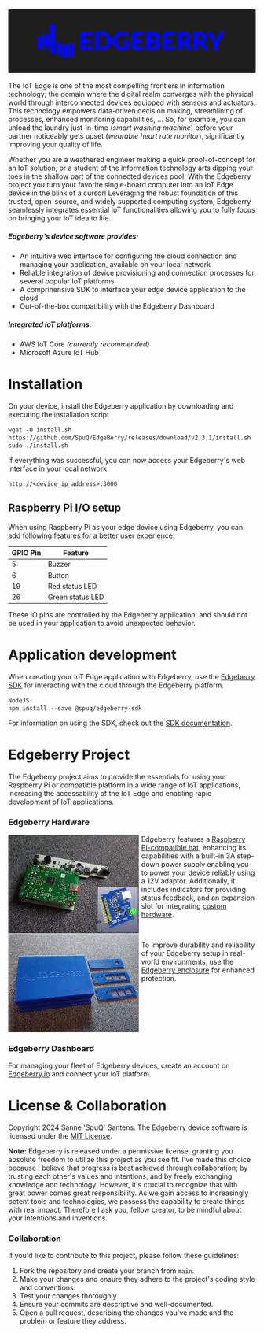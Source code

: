 ![Edgeberry logo](assets/EdgeBerry_banner.png)


The IoT Edge is one of the most compelling frontiers in information technology; the domain where the digital realm converges with the physical world through interconnected devices equipped with sensors and actuators. This technology empowers data-driven decision making, streamlining of processes, enhanced monitoring capabilities, ... So, for example, you can unload the laundry just-in-time (_smart washing machine_) before your partner noticeably gets upset (_wearable heart rate monitor_), significantly improving your quality of life.


Whether you are a weathered engineer making a quick proof-of-concept for an IoT solution, or a student of the information technology arts dipping your toes in the shallow part of the connected devices pool. With the Edgeberry project you turn your favorite single-board computer into an IoT Edge device in the blink of a cursor! Leveraging the robust foundation of this trusted, open-source, and widely supported computing system, Edgeberry seamlessly integrates essential IoT functionalities allowing you to fully focus on bringing your IoT idea to life.

##### Edgeberry's device software provides:
- An intuitive web interface for configuring the cloud connection and managing your application, available on your local network
- Reliable integration of device provisioning and connection processes for several popular IoT platforms
- A comprihensive SDK to interface your edge device application to the cloud
- Out-of-the-box compatibility with the Edgeberry Dashboard

##### Integrated IoT platforms:
- AWS IoT Core _(currently recommended)_
- Microsoft Azure IoT Hub

# Installation
On your device, install the Edgeberry application by downloading and executing the installation script
```
wget -O install.sh https://github.com/SpuQ/EdgeBerry/releases/download/v2.3.1/install.sh
sudo ./install.sh
```
If everything was successful, you can now access your Edgeberry's web interface in your local network
```
http://<device_ip_address>:3000
```

## Raspberry Pi I/O setup
When using Raspberry Pi as your edge device using Edgeberry, you can add following features for a better user experience:

| GPIO Pin | Feature          |
|----------|------------------|
| 5        | Buzzer           |
| 6        | Button           |
| 19       | Red status LED   |
| 26       | Green status LED |

These IO pins are controlled by the Edgeberry application, and should not be used in your application to avoid unexpected behavior.

# Application development
When creating your IoT Edge application with Edgeberry, use the [Edgeberry SDK](https://github.com/SpuQ/EdgeBerry-SDK) for interacting with the cloud through the Edgeberry platform.

```
NodeJS:
npm install --save @spuq/edgeberry-sdk
```
For information on using the SDK, check out the [SDK documentation](https://github.com/SpuQ/EdgeBerry-SDK?tab=readme-ov-file#readme).

# Edgeberry Project

The Edgeberry project aims to provide the essentials for using your Raspberry Pi or compatible platform in a wide range of IoT applications, increasing the accessability of the IoT Edge and enabling rapid development of IoT applications.

### Edgeberry Hardware
<img align="left" src="assets/hardware.jpg" height="200px" style="padding-right: 5px;"/>

Edgeberry features a [Raspberry Pi-compatible hat](https://edgeberry.io), enhancing its capabilities with a built-in 3A step-down power supply enabling you to power your device reliably using a 12V adaptor. Additionally, it includes indicators for providing status feedback, and an expansion slot for integrating [custom hardware](https://edgeberry.io).

<br clear="left"/>
<img align="left" src="assets/enclosure.jpg" height="200px" style="padding-right: 5px;"/>

To improve durability and reliability of your Edgeberry setup in real-world environments, use the [Edgeberry enclosure](https://www.thingiverse.com/thing:6595172) for enhanced protection.

<br clear="left"/>

### Edgeberry Dashboard
For managing your fleet of Edgeberry devices, create an account on [Edgeberry.io](https://edgeberry.io/dashboard) and connect your IoT platform.

# License & Collaboration
Copyright 2024 Sanne 'SpuQ' Santens. The Edgeberry device software is licensed under the [MIT License](LICENSE.txt).

**Note:** Edgeberry is released under a permissive license, granting you absolute freedom to utilize this project as you see fit. I've made this choice because I  believe that progress is best achieved through collaboration; by trusting each other's values and intentions, and by freely exchanging knowledge and technology. However, it's crucial to recognize that with great power comes great responsibility. As we gain access to increasingly potent tools and technologies, we possess the capability to create things with real impact. Therefore I ask you, fellow creator, to be mindful about your intentions and inventions.

### Collaboration

If you'd like to contribute to this project, please follow these guidelines:
1. Fork the repository and create your branch from `main`.
2. Make your changes and ensure they adhere to the project's coding style and conventions.
3. Test your changes thoroughly.
4. Ensure your commits are descriptive and well-documented.
5. Open a pull request, describing the changes you've made and the problem or feature they address.